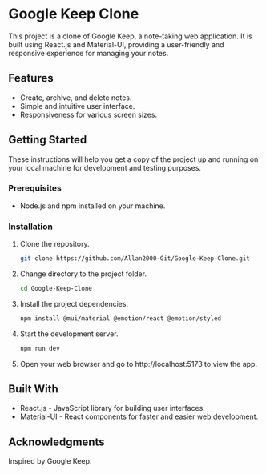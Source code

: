 # Google Keep Clone

This project is a clone of Google Keep, a note-taking web application. It is built using React.js and Material-UI, providing a user-friendly and responsive experience for managing your notes.

## Features

- Create, archive, and delete notes.
- Simple and intuitive user interface.
- Responsiveness for various screen sizes.

## Getting Started

These instructions will help you get a copy of the project up and running on your local machine for development and testing purposes.

### Prerequisites

- Node.js and npm installed on your machine.

### Installation

1. Clone the repository.

   ```bash
   git clone https://github.com/Allan2000-Git/Google-Keep-Clone.git

2. Change directory to the project folder.
    ```bash
   cd Google-Keep-Clone
    
3. Install the project dependencies.
    ```bash
   npm install @mui/material @emotion/react @emotion/styled
    
4. Start the development server.
    ```bash
   npm run dev
   
5. Open your web browser and go to http://localhost:5173 to view the app.

## Built With
- React.js - JavaScript library for building user interfaces.
- Material-UI - React components for faster and easier web development.

## Acknowledgments
Inspired by Google Keep.
